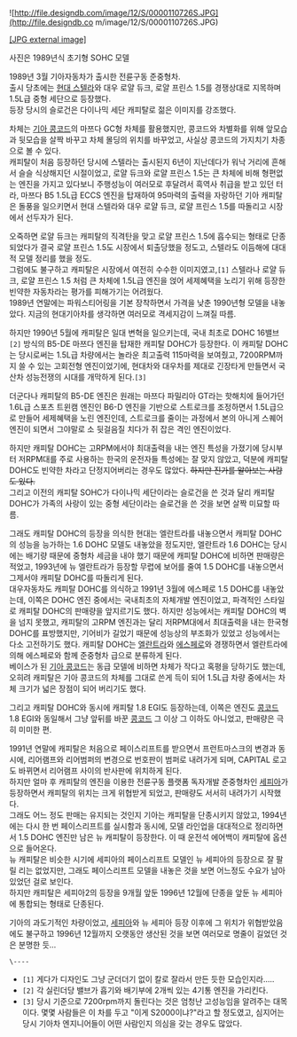 ![http://file.designdb.com/image/12/S/0000110726S.JPG](http://file.designdb.co
m/image/12/S/0000110726S.JPG)

[[JPG external image]](http://file.designdb.com/image/12/S/0000110726S.JPG)

  
사진은 1989년식 초기형 SOHC 모델

1989년 3월 기아자동차가 출시한 전륜구동 준중형차.  
출시 당초에는 [현대 스텔라](%ED%98%84%EB%8C%80%20%EC%8A%A4%ED%85%94%EB%9D%BC.md)와 대우
로얄 듀크, 로얄 프린스 1.5를 경쟁상대로 지목하며 1.5L급 중형 세단으로 등장했다.  
등장 당시의 슬로건은 다이나믹 세단 캐피탈로 젊은 이미지를 강조했다.

차체는 [기아 콩코드](%EA%B8%B0%EC%95%84%20%EC%BD%A9%EC%BD%94%EB%93%9C.md)의 마쯔다 GC형
차체를 활용했지만, 콩코드와 차별화를 위해 앞모습과 뒷모습을 살짝 바꾸고 차체 몰딩의 위치를 바꾸었고, 사실상 콩코드의 가지치기 차종으로 볼
수 있다.  
캐피탈이 처음 등장하던 당시에 스텔라는 출시된지 6년이 지난데다가 워낙 거리에 흔해서 슬슬 식상해지던 시절이었고, 로얄 듀크와 로얄 프린스
1.5는 큰 차체에 비해 형편없는 엔진을 가지고 있다보니 주행성능이 여러모로 후달려서 흑역사 취급을 받고 있던 터라, 마쯔다 B5 1.5L급
ECCS 엔진을 탑재하여 95마력의 출력을 자랑하던 기아 캐피탈은 돌풍을 일으키면서 현대 스텔라와 대우 로얄 듀크, 로얄 프린스 1.5를
따돌리고 시장에서 선두자가 된다.

오죽하면 로얄 듀크는 캐피탈의 직격탄을 맞고 로얄 프린스 1.5에 흡수되는 형태로 단종되었다가 결국 로얄 프린스 1.5도 시장에서 퇴출당했을
정도고, 스텔라도 이듬해에 대대적 모델 정리를 했을 정도.  
그럼에도 불구하고 캐피탈은 시장에서 여전히 수수한 이미지였고,`[1]` 스텔라나 로얄 듀크, 로얄 프린스 1.5 처럼 큰 차체에 1.5L급
엔진을 얹어 세제혜택을 노리기 위해 등장한 빈약한 자동차라는 평가를 피해가기는 어려웠다.  
1989년 연말에는 파워스티어링을 기본 장착하면서 가격을 낮춘 1990년형 모델을 내놓았다. 지금의 현대기아차를 생각하면 여러모로 격세지감이
느껴질 따름.

하지만 1990년 5월에 캐피탈은 일대 변혁을 일으키는데, 국내 최초로 DOHC 16밸브`[2]` 방식의 B5-DE 마쯔다 엔진을 탑재한
캐피탈 DOHC가 등장한다. 이 캐피탈 DOHC는 당시로써는 1.5L급 차량에서는 놀라운 최고출력 115마력을 보여줬고, 7200RPM까지
쓸 수 있는 고회전형 엔진이었기에, 현대차와 대우차를 제대로 긴장타게 만들면서 국산차 성능전쟁의 시대를 개막하게 된다.`[3]`

더군다나 캐피탈의 B5-DE 엔진은 원래는 마쯔다 파밀리아 GT라는 핫해치에 들어가던 1.6L급 스포츠 트윈캠 엔진인 B6-D 엔진을
기반으로 스트로크를 조정하면서 1.5L급으로 만들어 세제혜택을 노린 엔진인데, 스트로크를 줄이는 과정에서 본의 아니게 스퀘어 엔진이 되면서
그야말로 소 뒷걸음질 치다가 쥐 잡은 격인 엔진이었다.

하지만 캐피탈 DOHC는 고RPM에서야 최대출력을 내는 엔진 특성을 가졌기에 당시부터 저RPM대를 주로 사용하는 한국의 운전자들 특성에는 잘
맞지 않았고, 덕분에 캐피탈 DOHC도 빈약한 차라고 단정지어버리는 경우도 많았다. <del>하지만 진가를 알아보는 사람도 있다.</del>  
그리고 이전의 캐피탈 SOHC가 다이나믹 세단이라는 슬로건을 쓴 것과 달리 캐피탈 DOHC가 가족의 사랑이 있는 중형 세단이라는 슬로건을 쓴
것을 보면 살짝 미묘할 따름.

그래도 캐피탈 DOHC의 등장을 의식한 현대는 엘란트라를 내놓으면서 캐피탈 DOHC의 성능을 능가하는 1.6 DOHC 모델도 내놓았을
정도지만, 엘란트라 1.6 DOHC는 당시에는 배기량 때문에 중형차 세금을 내야 했기 때문에 캐피탈 DOHC에 비하면 판매량은 적었고,
1993년에 뉴 엘란트라가 등장할 무렵에 보어를 줄여 1.5 DOHC를 내놓으면서 그제서야 캐피탈 DOHC를 따돌리게 된다.  
대우자동차도 캐피탈 DOHC를 의식하고 1991년 3월에 에스페로 1.5 DOHC를 내놓았는데, 이쪽은 DOHC 엔진 중에서는 국내최초의
자체개발 엔진이었고, 파격적인 스타일로 캐피탈 DOHC의 판매량을 앞지르기도 했다. 하지만 성능에서는 캐피탈 DOHC의 벽을 넘지 못했고,
캐피탈의 고RPM 엔진과는 달리 저RPM대에서 최대출력을 내는 한국형 DOHC를 표방했지만, 기어비가 길었기 때문에 성능상의 부조화가 있었고
성능에서는 다소 고전하기도 했다. 캐피탈 DOHC는
[엘란트라](%ED%98%84%EB%8C%80%20%EC%97%98%EB%9E%80%ED%8A%B8%EB%9D%BC.md)와
[에스페로](%EB%8C%80%EC%9A%B0%20%EC%97%90%EC%8A%A4%ED%8E%98%EB%A1%9C.md)와 경쟁하면서
엘란트라에 의해 에스페로와 함께 준중형차 급으로 분류하게 된다.  
베이스가 된 [기아 콩코드](%EA%B8%B0%EC%95%84%20%EC%BD%A9%EC%BD%94%EB%93%9C.md)는 동급
모델에 비하면 차체가 작다고 혹평을 당하기도 했는데, 오히려 캐피탈은 기아 콩코드의 차체를 그대로 쓴게 득이 되어 1.5L급 차량 중에서는
차체 크기가 넓은 장점이 되어 버리기도 했다.

그리고 캐피탈 DOHC와 동시에 캐피탈 1.8 EGI도 등장하는데, 이쪽은 엔진도
[콩코드](%EA%B8%B0%EC%95%84%20%EC%BD%A9%EC%BD%94%EB%93%9C.md) 1.8 EGI와 동일해서 그냥
앞뒤를 바꾼 [콩코드](%EA%B8%B0%EC%95%84%20%EC%BD%A9%EC%BD%94%EB%93%9C.md) 그 이상 그
이하도 아니었고, 판매량은 극히 미미한 편.

1991년 연말에 캐피탈은 처음으로 페이스리프트를 받으면서 프런트마스크의 변경과 동시에, 리어램프와 리어범퍼의 변경으로 번호판이 범퍼로
내려가게 되며, CAPITAL 로고도 바뀌면서 리어램프 사이의 반사판에 위치하게 된다.  
하지만 얼마 후 캐피탈의 엔진을 이용한 전륜구동 플랫폼 독자개발 준중형차인
[세피아](%EA%B8%B0%EC%95%84%20%EC%84%B8%ED%94%BC%EC%95%84.md)가 등장하면서 캐피탈의 위치는
크게 위협받게 되었고, 판매량도 서서히 내려가기 시작했다.  
그래도 어느 정도 판매는 유지되는 것인지 기아는 캐피탈을 단종시키지 않았고, 1994년에는 다시 한 번 페이스리프트를 실시함과 동시에, 모델
라인업을 대대적으로 정리하면서 1.5 DOHC 엔진만 남은 뉴 캐피탈이 등장한다. 이 때 운전석 에어백이 캐피탈에 옵션으로 들어온다.  
뉴 캐피탈은 비슷한 시기에 세피아의 페이스리프트 모델인 뉴 세피아의 등장으로 잘 팔릴 리는 없었지만, 그래도 페이스리프트 모델을 내놓은 것을
보면 어느정도 수요가 남아있었던 걸로 보인다.  
하지만 캐피탈은 세피아2의 등장을 9개월 앞둔 1996년 12월에 단종을 앞둔 뉴 세피아에 통합되는 형태로 단종된다.

기아의 과도기적인 차량이었고,
[세피아](%EA%B8%B0%EC%95%84%20%EC%84%B8%ED%94%BC%EC%95%84.md)와 뉴 세피아 등장 이후에 그
위치가 위협받았음에도 불구하고 1996년 12월까지 오랫동안 생산된 것을 보면 여러모로 명줄이 길었던 것은 분명한 듯...

`\----`

  * `[1]` 게다가 디자인도 그냥 군더더기 없이 칼로 잘라서 만든 듯한 모습인지라.....
  * `[2]` 각 실린더당 밸브가 흡기와 배기부에 2개씩 있는 4기통 엔진을 가리킨다.
  * `[3]` 당시 기준으로 7200rpm까지 돌린다는 것은 엄청난 고성능임을 알려주는 대목이다. 몇몇 사람들은 이 차를 두고 "이게 S2000이냐?"라고 할 정도였고, 심지어는 당시 기아차 엔지니어들이 어떤 사람인지 의심을 갖는 경우도 많았다.

